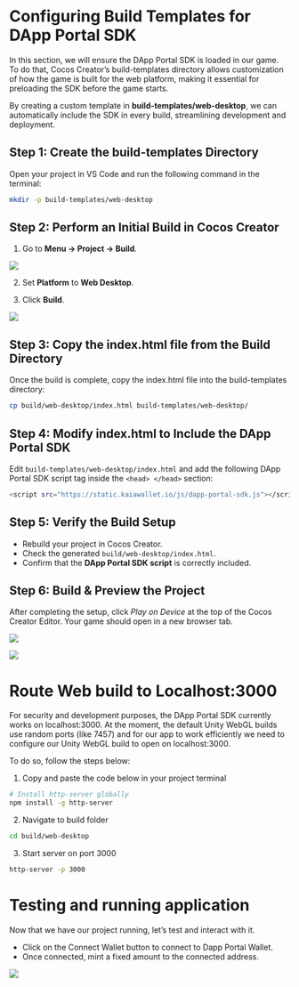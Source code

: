 # Configuring Build Templates for DApp Portal SDK

In this section, we will ensure the DApp Portal SDK is loaded in our game. To do that, Cocos Creator’s build-templates directory allows customization of how the game is built for the web platform, making it essential for preloading the SDK before the game starts.

By creating a custom template in **build-templates/web-desktop**, we can automatically include the SDK in every build, streamlining development and deployment.

## Step 1: Create the build-templates Directory <a id="create-build-template-directory"></a> 

Open your project in VS Code and run the following command in the terminal:

```bash
mkdir -p build-templates/web-desktop
```

## Step 2: Perform an Initial Build in Cocos Creator <a id="perform-initial-build"></a> 

1. Go to **Menu → Project → Build**.

![](/img/minidapps/cocos-creator/cp-build-r.png)

2. Set **Platform** to **Web Desktop**.

3. Click **Build**.

![](/img/minidapps/cocos-creator/cp-build-details-r.png)

## Step 3: Copy the index.html file from the Build Directory <a id="copy-index-html-from-build-dir"></a> 

Once the build is complete, copy the index.html file into the build-templates directory:

```bash
cp build/web-desktop/index.html build-templates/web-desktop/
```

## Step 4: Modify index.html to Include the DApp Portal SDK <a id="modify-index-html-to-include-dapp-portal-sdk"></a> 

Edit `build-templates/web-desktop/index.html` and add the following DApp Portal SDK script tag inside the `<head> </head>` section:

```bash
<script src="https://static.kaiawallet.io/js/dapp-portal-sdk.js"></script>
```

## Step 5: Verify the Build Setup <a id="verify-build-setup"></a> 

* Rebuild your project in Cocos Creator.
* Check the generated `build/web-desktop/index.html`.
* Confirm that the **DApp Portal SDK script** is correctly included.

## Step 6: Build & Preview the Project <a id="build-preview-project"></a> 
After completing the setup, click *Play on Device* at the top of the Cocos Creator Editor. Your game should open in a new browser tab.

![](/img/minidapps/cocos-creator/cp-play-game-r.png)

![](/img/minidapps/cocos-creator/cp-localhost-build-r.png)

# Route Web build to Localhost:3000 <a id="route-web-build"></a> 

For security and development purposes, the DApp Portal SDK currently works on localhost:3000. At the moment, the default Unity WebGL builds use random ports (like 7457) and for our app to work efficiently we need to configure our Unity WebGL build to open on localhost:3000.

To do so, follow the steps below:

1. Copy and paste the code below in your project terminal

```bash
# Install http-server globally
npm install -g http-server
```

2. Navigate to build folder

```bash
cd build/web-desktop
```

3. Start server on port 3000

```bash
http-server -p 3000
```

# Testing and running application  <a id="route-web-build"></a> 

Now that we have our project running, let’s test and interact with it.

* Click on the Connect Wallet button to connect to Dapp Portal Wallet.
* Once connected, mint a fixed amount  to the connected address.

![](/img/minidapps/cocos-creator/cocos-demo.gif)

